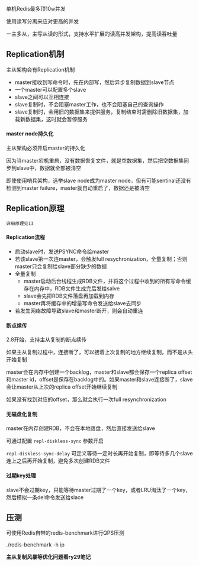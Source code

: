 单机Redis最多顶10w并发

使用读写分离来应对更高的并发

一主多从，主写从读的形式，支持水平扩展的读高并发架构，提高读吞吐量



## Replication机制

主从架构会有Replication机制

- master接收到写命令时，先在内部写，然后异步复制数据到slave节点
- 一个master可以配置多个slave
- slave之间可以互相连接
- slave复制时，不会阻塞master工作，也不会阻塞自己的查询操作
- slave复制时，会用旧的数据集来提供服务，复制结束时需删除旧数据集，加载新数据集，这时就会暂停服务



#### master node持久化

主从架构必须开启master的持久化

因为当master宕机重启，没有数据恢复文件，就是空数据集，然后把空数据集同步到slave中，数据就全部被清空

即使使用哨兵架构，选举slave node成为master node，但有可能sentinal还没有检测到master failure，master就自动重启了，数据还是被清空







## Replication原理

`详细原理见13`

#### Replication流程

- 启动slave时，发送PSYNC命令给master
- 若该slave第一次连master，会触发full resychronization，全量复制；否则master只会复制给slave部分缺少的数据
- 全量复制
  - master启动后台线程生成RDB文件，并将这个过程中收到的所有写命令缓存在内存中，RDB文件生成完后发给salve
  - slave会先把RDB文件落盘再加载到内存
  - master再将缓存中的增量写命令发送给slave去同步
- 若发生网络故障导致slave和master断开，则会自动重连



#### 断点续传

2.8开始，支持主从复制的断点续传

如果主从复制过程中，连接断了，可以接着上次复制的地方继续复制，而不是从头开始复制

master会在内存中创建一个backlog，master和slave都会保存一个replica offset和master id，offset是保存在backlog中的。如果master和slave连接断了，slave会让master从上次的replica offset开始继续复制

如果没有找到对应的offset，那么就会执行一次full resynchronization



#### 无磁盘化复制

master在内存创建RDB，不会在本地落盘，然后直接发送给slave

可通过配置 `repl-diskless-sync` 参数开启

`repl-diskless-sync-delay` 可定义等待一定时长再开始复制，即等待多几个slave连上之后再开始复制，避免多次创建RDB文件



#### 过期key处理

slave不会过期key，只能等待master过期了一个key，或者LRU淘汰了一个key，然后模拟一条del命令发送给slace







## 压测

可使用Redis自带的redis-benchmark进行QPS压测

./redis-benchmark -h ip



**主从复制风暴等优化问题看ry29笔记**






